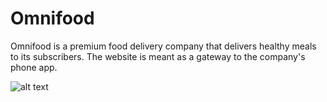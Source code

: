 # Omnifood

Omnifood is a premium food delivery company that delivers healthy meals to its subscribers. The website is meant as a gateway to the company's phone app.

![alt text](img/screenshot.png "Screenshot")
